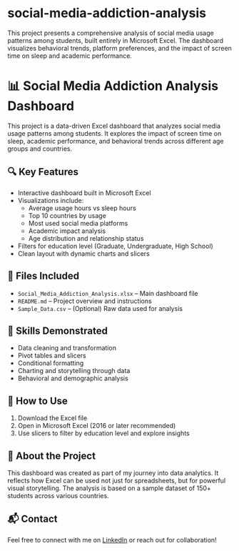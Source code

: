 # social-media-addiction-analysis
This project presents a comprehensive analysis of social media usage patterns among students, built entirely in Microsoft Excel. The dashboard visualizes behavioral trends, platform preferences, and the impact of screen time on sleep and academic performance. 

# 📊 Social Media Addiction Analysis Dashboard

This project is a data-driven Excel dashboard that analyzes social media usage patterns among students. It explores the impact of screen time on sleep, academic performance, and behavioral trends across different age groups and countries.

## 🔍 Key Features

- Interactive dashboard built in Microsoft Excel
- Visualizations include:
  - Average usage hours vs sleep hours
  - Top 10 countries by usage
  - Most used social media platforms
  - Academic impact analysis
  - Age distribution and relationship status
- Filters for education level (Graduate, Undergraduate, High School)
- Clean layout with dynamic charts and slicers

## 📁 Files Included

- `Social_Media_Addiction_Analysis.xlsx` – Main dashboard file
- `README.md` – Project overview and instructions
- `Sample_Data.csv` – (Optional) Raw data used for analysis

## 🧠 Skills Demonstrated

- Data cleaning and transformation
- Pivot tables and slicers
- Conditional formatting
- Charting and storytelling through data
- Behavioral and demographic analysis

## 🚀 How to Use

1. Download the Excel file
2. Open in Microsoft Excel (2016 or later recommended)
3. Use slicers to filter by education level and explore insights

## 📌 About the Project

This dashboard was created as part of my journey into data analytics. It reflects how Excel can be used not just for spreadsheets, but for powerful visual storytelling. The analysis is based on a sample dataset of 150+ students across various countries.

## 📬 Contact

Feel free to connect with me on [LinkedIn](https://www.linkedin.com/in/suryapratap-daur-2b11a9274/) or reach out for collaboration!
